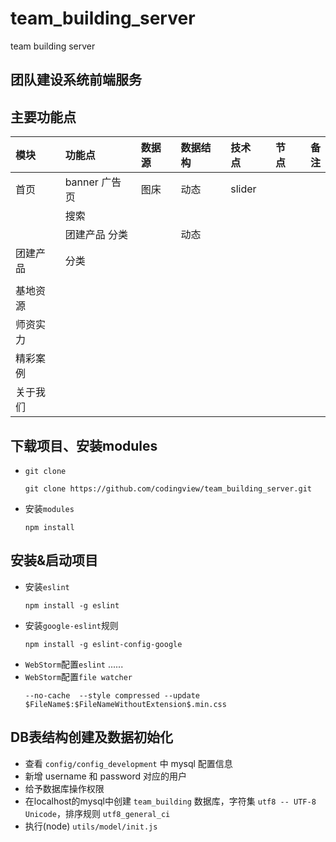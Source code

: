 # team_building_server
team building server

## 团队建设系统前端服务

## 主要功能点
|模块|功能点|数据源|数据结构|技术点|节点|备注|
|:---|:---|:---|:---|:---|---|---:|
|首页|banner 广告页|图床|动态|slider|||
||搜索||
||团建产品 分类||动态||
|团建产品|分类|||
|||||
|基地资源||||
|师资实力||||
|精彩案例||||
|关于我们||||

## 下载项目、安装modules
- `git clone`
  ```
  git clone https://github.com/codingview/team_building_server.git
  ```
- 安装`modules`
  ```
  npm install 
  ```

## 安装&启动项目

- 安装`eslint`
  ```
  npm install -g eslint
  ```
- 安装`google-eslint`规则
  ```
  npm install -g eslint-config-google
  ```
- `WebStorm`配置`eslint` ......
- `WebStorm`配置`file watcher`
  ```
  --no-cache  --style compressed --update $FileName$:$FileNameWithoutExtension$.min.css
  ```
  
## DB表结构创建及数据初始化  

- 查看 `config/config_development` 中 mysql 配置信息
- 新增 username 和 password 对应的用户
- 给予数据库操作权限
- 在localhost的mysql中创建 `team_building` 数据库，字符集 `utf8 -- UTF-8 Unicode`，排序规则 `utf8_general_ci`
- 执行(node) `utils/model/init.js` 
